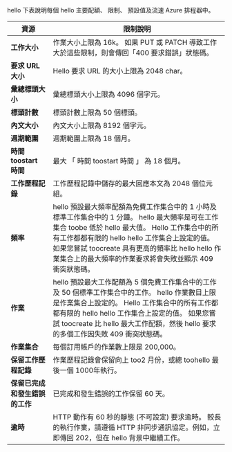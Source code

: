 hello 下表說明每個 hello 主要配額、 限制、 預設值及流速 Azure 排程器中。

| 資源 | 限制說明 |
| --- | --- |
| **工作大小** |作業大小上限為 16k。 如果 PUT 或 PATCH 導致工作大於這些限制，則會傳回「400 要求錯誤」狀態碼。 |
| **要求 URL 大小** |Hello 要求 URL 的大小上限為 2048 char。 |
| **彙總標頭大小** |彙總標頭大小上限為 4096 個字元。 |
| **標頭計數** |標頭計數上限為 50 個標頭。 |
| **內文大小** |內文大小上限為 8192 個字元。 |
| **週期範圍** |週期範圍上限為 18 個月。 |
| **時間 toostart 時間** |最大 「 時間 toostart 時間 」 為 18 個月。 |
| **工作歷程記錄** |工作歷程記錄中儲存的最大回應本文為 2048 個位元組。 |
| **頻率** |hello 預設最大頻率配額為免費工作集合中的 1 小時及標準工作集合中的 1 分鐘。 hello 最大頻率是可在工作集合 toobe 低於 hello 最大值。 Hello 工作集合中的所有工作都都有限的 hello hello 工作集合上設定的值。 如果您嘗試 toocreate 具有更高的頻率比 hello hello 作業集合上的最大頻率的作業要求將會失敗並顯示 409 衝突狀態碼。 |
| **作業** |hello 預設最大工作配額為 5 個免費工作集合中的工作及 50 個標準工作集合中的工作。 hello 作業數目上限是作業集合上設定的。 Hello 工作集合中的所有工作都都有限的 hello hello 工作集合上設定的值。 如果您嘗試 toocreate 比 hello 最大工作配額，然後 hello 要求的多個工作因失敗 409 衝突狀態碼。 |
| **作業集合** |每個訂用帳戶的作業數上限是 200,000。 |
| **保留工作歷程記錄** |作業歷程記錄會保留向上 too2 月份，或總 toohello 最後一個 1000年執行。 |
| **保留已完成和發生錯誤的工作** |已完成和發生錯誤的工作保留 60 天。 |
| **逾時** |HTTP 動作有 60 秒的靜態 (不可設定) 要求逾時。 較長的執行作業，請遵循 HTTP 非同步通訊協定。例如，立即傳回 202，但在 hello 背景中繼續工作。 |

